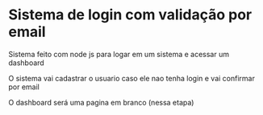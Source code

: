 # Sistema de login com validação por email

Sistema feito com node js para logar em um sistema e acessar um dashboard

O sistema vai cadastrar o usuario caso ele nao tenha login e vai confirmar por email

O dashboard será uma pagina em branco (nessa etapa)